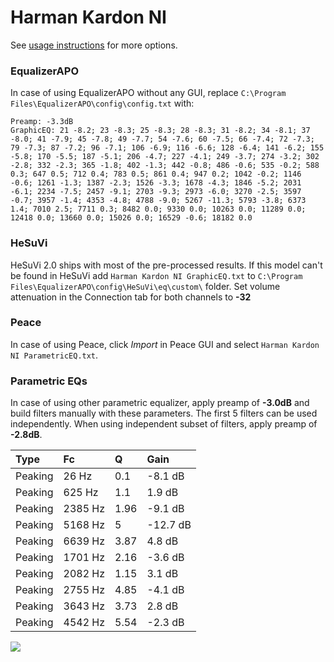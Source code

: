 # Harman Kardon NI
See [usage instructions](https://github.com/jaakkopasanen/AutoEq#usage) for more options.

### EqualizerAPO
In case of using EqualizerAPO without any GUI, replace `C:\Program Files\EqualizerAPO\config\config.txt`
with:
```
Preamp: -3.3dB
GraphicEQ: 21 -8.2; 23 -8.3; 25 -8.3; 28 -8.3; 31 -8.2; 34 -8.1; 37 -8.0; 41 -7.9; 45 -7.8; 49 -7.7; 54 -7.6; 60 -7.5; 66 -7.4; 72 -7.3; 79 -7.3; 87 -7.2; 96 -7.1; 106 -6.9; 116 -6.6; 128 -6.4; 141 -6.2; 155 -5.8; 170 -5.5; 187 -5.1; 206 -4.7; 227 -4.1; 249 -3.7; 274 -3.2; 302 -2.8; 332 -2.3; 365 -1.8; 402 -1.3; 442 -0.8; 486 -0.6; 535 -0.2; 588 0.3; 647 0.5; 712 0.4; 783 0.5; 861 0.4; 947 0.2; 1042 -0.2; 1146 -0.6; 1261 -1.3; 1387 -2.3; 1526 -3.3; 1678 -4.3; 1846 -5.2; 2031 -6.1; 2234 -7.5; 2457 -9.1; 2703 -9.3; 2973 -6.0; 3270 -2.5; 3597 -0.7; 3957 -1.4; 4353 -4.8; 4788 -9.0; 5267 -11.3; 5793 -3.8; 6373 1.4; 7010 2.5; 7711 0.3; 8482 0.0; 9330 0.0; 10263 0.0; 11289 0.0; 12418 0.0; 13660 0.0; 15026 0.0; 16529 -0.6; 18182 0.0
```

### HeSuVi
HeSuVi 2.0 ships with most of the pre-processed results. If this model can't be found in HeSuVi add
`Harman Kardon NI GraphicEQ.txt` to `C:\Program Files\EqualizerAPO\config\HeSuVi\eq\custom\` folder.
Set volume attenuation in the Connection tab for both channels to **-32**

### Peace
In case of using Peace, click *Import* in Peace GUI and select `Harman Kardon NI ParametricEQ.txt`.

### Parametric EQs
In case of using other parametric equalizer, apply preamp of **-3.0dB** and build filters manually
with these parameters. The first 5 filters can be used independently.
When using independent subset of filters, apply preamp of **-2.8dB**.

| Type    | Fc      |    Q | Gain     |
|:--------|:--------|:-----|:---------|
| Peaking | 26 Hz   | 0.1  | -8.1 dB  |
| Peaking | 625 Hz  | 1.1  | 1.9 dB   |
| Peaking | 2385 Hz | 1.96 | -9.1 dB  |
| Peaking | 5168 Hz | 5    | -12.7 dB |
| Peaking | 6639 Hz | 3.87 | 4.8 dB   |
| Peaking | 1701 Hz | 2.16 | -3.6 dB  |
| Peaking | 2082 Hz | 1.15 | 3.1 dB   |
| Peaking | 2755 Hz | 4.85 | -4.1 dB  |
| Peaking | 3643 Hz | 3.73 | 2.8 dB   |
| Peaking | 4542 Hz | 5.54 | -2.3 dB  |

![](https://raw.githubusercontent.com/jaakkopasanen/AutoEq/master/results/innerfidelity/sbaf-serious/Harman%20Kardon%20NI/Harman%20Kardon%20NI.png)